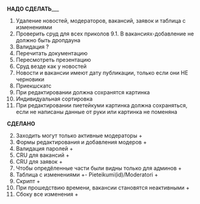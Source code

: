 ________НАДО СДЕЛАТЬ___________

1. Удаление новостей, модераторов, вакансий, заявок и таблица с изменениями
9. Проверить сруд для всех приколов
    9.1. В вакансиях-добавление не должно быть дропдауна
11. Валидация ?
13. Перечитать документацию
14. Пересмотреть презентацию 
16. Сруд везде как у новостей
17. Новости и вакансии имеют дату публикации, только если они НЕ черновики
18. Приекшскатс
19. При редактировании должна сохранятся картинка
20. Индивидуальная сортировка
21. При редактировании пиетейкуми картинка должна сохраняться, если не написаны данные от руки или картинка не поменяна


________СДЕЛАНО________

2. Заходить могут только активные модераторы +
3. Формы редактирования и добавления модеров +
4. Валидация паролей +
5. CRU для вакансий +
6. CRU для заявок +
7. Чтобы опредёленные части были видны только для админов +
8. Таблица с изменениями +- Pieteikumi(id)/Moderatori +
10. Скрипт +
12. При прошедствию времени, вакансии становятся неактивными +
15. Сбоку все изменения +